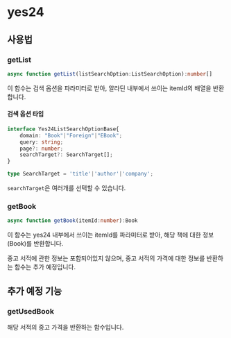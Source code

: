 # yes24

## 사용법

### getList
```ts
async function getList(listSearchOption:ListSearchOption):number[]
```

이 함수는 검색 옵션을 파라미터로 받아, 알라딘 내부에서 쓰이는 itemId의 배열을 반환합니다.

#### 검색 옵션 타입
```ts
interface Yes24ListSearchOptionBase{
    domain: "Book"|"Foreign"|"EBook";
    query: string;
    page?: number;
    searchTarget?: SearchTarget[];
}

type SearchTarget = 'title'|'author'|'company';
```

`searchTarget`은 여러개를 선택할 수 있습니다.

### getBook
```ts
async function getBook(itemId:number):Book
```

이 함수는 yes24 내부에서 쓰이는 itemId를 파라미터로 받아, 해당 책에 대한 정보(Book)를 반환합니다.

중고 서적에 관한 정보는 포함되어있지 않으며, 중고 서적의 가격에 대한 정보를 반환하는 함수는 추가 예정입니다.

## 추가 예정 기능

### getUsedBook

해당 서적의 중고 가격을 반환하는 함수입니다.